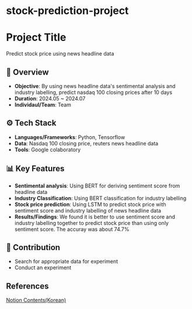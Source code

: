 # stock-prediction-project

# Project Title
Predict stock price using news headline data

## 📌 Overview
- **Objective**: By using news headline data's sentimental analysis and industry labelling, predict nasdaq 100 closing prices after 10 days
- **Duration**: 2024.05 ~ 2024.07  
- **Individaul/Team**: Team 

## ⚙️ Tech Stack
- **Languages/Frameworks**: Python, Tensorflow
- **Data**: Nasdaq 100 closing price, reuters news headline data
- **Tools**: Google colaboratory

## 📊 Key Features
- **Sentimental analysis**: Using BERT for deriving sentiment score from headline data
- **Industry Classification**: Using BERT classification for industry labelling
- **Stock price prediction**: Using LSTM to predict stock price with sentiment score and industry labelling of news headline data
- **Results/Findings**: We found it is better to use sentiment score and industry labelling together to predict stock price than using only sentiment score. The accuray was about 74.7%

## 🙋 Contribution
- Search for appropriate data for experiment
- Conduct an experiment

## References
[Notion Contents(Korean)](https://capable-witness-974.notion.site/09dcb2d201bc4ab8b6ff999ebdccefb4)

